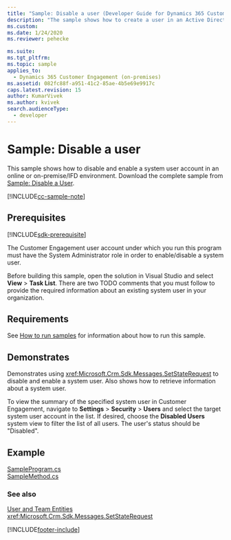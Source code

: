 ```yaml
---
title: "Sample: Disable a user (Developer Guide for Dynamics 365 Customer Engagement) | MicrosoftDocs"
description: "The sample shows how to create a user in an Active Directory environment using the SetStateRequest message."
ms.custom:
ms.date: 1/24/2020
ms.reviewer: pehecke

ms.suite:
ms.tgt_pltfrm:
ms.topic: sample
applies_to:
  - Dynamics 365 Customer Engagement (on-premises)
ms.assetid: 082fc88f-a951-41c2-85ae-4b5e69e9917c
caps.latest.revision: 15
author: KumarVivek
ms.author: kvivek
search.audienceType:
  - developer
---
```


# Sample: Disable a user

This sample shows how to disable and enable a system user account in an online or on-premise/IFD environment. Download the complete sample from [Sample: Disable a User](https://github.com/microsoft/PowerApps-Samples/tree/master/dataverse/orgsvc/C%23/DisableOrEnableUser).

[!INCLUDE[cc-sample-note](./includes/cc-sample-note.md)]

## Prerequisites

[!INCLUDE[sdk-prerequisite](../includes/sdk-prerequisite.md)]

The Customer Engagement user account under which you run this program must have the System Administrator role in order to enable/disable a system user.

Before building this sample, open the solution in Visual Studio and select **View** > **Task List**. There are two TODO comments that you must follow to provide the required information about an existing system user in your organization.

## Requirements

See [How to run samples](https://github.com/microsoft/PowerApps-Samples/blob/master/cds/README.md) for information about how to run this sample.

## Demonstrates

Demonstrates using <xref:Microsoft.Crm.Sdk.Messages.SetStateRequest> to disable and enable a system user. Also shows how to retrieve information about a system user.

To view the summary of the specified system user in Customer Engagement, navigate to **Settings** > **Security** > **Users** and select the target system user account in the list. If desired, choose the **Disabled Users** system view to filter the list of all users. The user's status should be "Disabled".

## Example

[SampleProgram.cs](https://github.com/microsoft/PowerApps-Samples/blob/master/cds/orgsvc/C%23/DisableOrEnableUser/DisableOrEnableUser/SampleProgram.cs)  
[SampleMethod.cs](https://github.com/microsoft/PowerApps-Samples/blob/master/cds/orgsvc/C%23/DisableOrEnableUser/DisableOrEnableUser/SampleMethod.cs)

### See also

[User and Team Entities](user-team-entities.md)  
<xref:Microsoft.Crm.Sdk.Messages.SetStateRequest>

[!INCLUDE[footer-include](../../../includes/footer-banner.md)]
